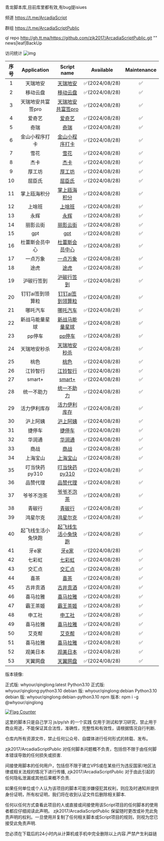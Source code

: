 青龙脚本库,目前库里都有效,有bug提isiues

频道
https://t.me/ArcadiaScript

群组
https://t.me/ArcadiaScriptPublic

ql repo http://gh.tt.ma/https://github.com/zjk2017/ArcadiaScriptPublic.git "" news|leaf|BackUp



访问统计
![img](https://profile-counter.glitch.me/zjk2017/count.svg)

|   序号   |   Application   |                                      Script name                                       |   Available   | Maintenance |
|:---------------:|:---------------:|:--------------------------------------------------------------------------------------:|:-------------:|:-----------:|
| 1 | 天瑞地安 | [天瑞地安](https://github.com/zjk2017/ArcadiaScriptPublic/blob/main/tianrda.py) | ✅(2024/08/28) | ✅️ |
| 2 | 移动云盘 | [移动云盘](https://github.com/zjk2017/ArcadiaScriptPublic/blob/main/yidongyunpan.py) | ✅(2024/08/28) | ✅️ |
| 3 | 天瑞地安共富签pro | [天瑞地安共富签pro](https://github.com/zjk2017/ArcadiaScriptPublic/blob/main/天瑞地安共富签pro.py) | ✅(2024/08/28) | ✅️ |
| 4 | 爱奇艺 | [爱奇艺](https://github.com/zjk2017/ArcadiaScriptPublic/blob/main/aiqiyi.py) | ✅(2024/08/28) | ✅️ |
| 5 | 奇瑞 | [奇瑞](https://github.com/zjk2017/ArcadiaScriptPublic/blob/main/chery.js) | ✅(2024/08/28) | ✅️ |
| 6 | 金山小程序打卡 | [金山小程序打卡](https://github.com/zjk2017/ArcadiaScriptPublic/blob/main/金山小程序打卡.js) | ✅(2024/08/28) | ✅️ |
| 7 | 雪花 | [雪花](https://github.com/zjk2017/ArcadiaScriptPublic/blob/main/xuehua.js) | ✅(2024/08/28) | ✅️ |
| 8 | 杰卡 | [杰卡](https://github.com/zjk2017/ArcadiaScriptPublic/blob/main/jieka.js) | ✅(2024/08/28) | ✅️ |
| 9 | 厚工坊 | [厚工坊](https://github.com/zjk2017/ArcadiaScriptPublic/blob/main/厚工坊.js) | ✅(2024/08/28) | ✅️ |
| 10 | 屈臣氏 | [屈臣氏](https://github.com/zjk2017/ArcadiaScriptPublic/blob/main/qcs.js) | ✅(2024/08/28) | ✅️ |
| 11 | 掌上瓯海积分 | [掌上瓯海积分](https://github.com/zjk2017/ArcadiaScriptPublic/blob/main/掌上瓯海积分.js) | ✅(2024/08/28) | ✅️ |
| 12 | 上啥班 | [上啥班](https://github.com/zjk2017/ArcadiaScriptPublic/blob/main/上啥班.js) | ✅(2024/08/28) | ✅️ |
| 13 | 永辉 | [永辉](https://github.com/zjk2017/ArcadiaScriptPublic/blob/main/永辉.py) | ✅(2024/08/28) | ✅️ |
| 14 | 丽影云街 | [丽影云街](https://github.com/zjk2017/ArcadiaScriptPublic/blob/main/丽影云街.js) | ✅(2024/08/28) | ✅️ |
| 15 | gpt | [gpt](https://github.com/zjk2017/ArcadiaScriptPublic/blob/main/gpt.py) | ✅(2024/08/28) | ✅️ |
| 16 | 杜蕾斯会员中心 | [杜蕾斯会员中心](https://github.com/zjk2017/ArcadiaScriptPublic/blob/main/杜蕾斯会员中心.js) | ✅(2024/08/28) | ✅️ |
| 17 | 一点万象 | [一点万象](https://github.com/zjk2017/ArcadiaScriptPublic/blob/main/一点万象.py) | ✅(2024/08/28) | ✅️ |
| 18 | 途虎 | [途虎](https://github.com/zjk2017/ArcadiaScriptPublic/blob/main/tuhu.js) | ✅(2024/08/28) | ✅️ |
| 19 | 沪碳行签到 | [沪碳行签到](https://github.com/zjk2017/ArcadiaScriptPublic/blob/main/沪碳行签到.js) | ✅(2024/08/28) | ✅️ |
| 20 | 钉钉ai签到领算粒 | [钉钉ai签到领算粒](https://github.com/zjk2017/ArcadiaScriptPublic/blob/main/钉钉ai签到领算粒.js) | ✅(2024/08/28) | ✅️ |
| 21 | 哪吒汽车 | [哪吒汽车](https://github.com/zjk2017/ArcadiaScriptPublic/blob/main/哪吒汽车.js) | ✅(2024/08/28) | ✅️ |
| 22 | 新战马能量星球 | [新战马能量星球](https://github.com/zjk2017/ArcadiaScriptPublic/blob/main/新战马能量星球.js) | ✅(2024/08/28) | ✅️ |
| 23 | pp停车 | [pp停车](https://github.com/zjk2017/ArcadiaScriptPublic/blob/main/pp_parking.js) | ✅(2024/08/28) | ✅️ |
| 24 | 天瑞地安秒杀 | [天瑞地安秒杀](https://github.com/zjk2017/ArcadiaScriptPublic/blob/main/天瑞地安秒杀.py) | ✅(2024/08/28) | ✅️ |
| 25 | 桃色 | [桃色](https://github.com/zjk2017/ArcadiaScriptPublic/blob/main/桃色.js) | ✅(2024/08/28) | ✅️ |
| 26 | 江铃智行 | [江铃智行](https://github.com/zjk2017/ArcadiaScriptPublic/blob/main/jlzx.js) | ✅(2024/08/28) | ✅️ |
| 27 | smart+ | [smart+](https://github.com/zjk2017/ArcadiaScriptPublic/blob/main/smart_car_plus.js) | ✅(2024/08/28) | ✅️ |
| 28 | 统一不助力 | [统一不助力](https://github.com/zjk2017/ArcadiaScriptPublic/blob/main/统一不助力.js) | ✅(2024/08/28) | ✅️ |
| 29 | 活力伊利库存 | [活力伊利库存](https://github.com/zjk2017/ArcadiaScriptPublic/blob/main/活力伊利库存.py) | ✅(2024/08/28) | ✅️ |
| 30 | 沪上阿姨 | [沪上阿姨](https://github.com/zjk2017/ArcadiaScriptPublic/blob/main/M_hsay.js) | ✅(2024/08/28) | ✅️ |
| 31 | 捷停车 | [捷停车](https://github.com/zjk2017/ArcadiaScriptPublic/blob/main/捷停车.js) | ✅(2024/08/28) | ✅️ |
| 32 | 华润通 | [华润通](https://github.com/zjk2017/ArcadiaScriptPublic/blob/main/hrt.js) | ✅(2024/08/28) | ✅️ |
| 33 | 商战 | [商战](https://github.com/zjk2017/ArcadiaScriptPublic/blob/main/商战.js) | ✅(2024/08/28) | ✅️ |
| 34 | 上海宝山 | [上海宝山](https://github.com/zjk2017/ArcadiaScriptPublic/blob/main/上海宝山.py) | ✅(2024/08/28) | ✅️ |
| 35 | 叮当快药py310 | [叮当快药py310](https://github.com/zjk2017/ArcadiaScriptPublic/blob/main/叮当快药py310.py) | ✅(2024/08/28) | ✅️ |
| 36 | 品赞代理 | [品赞代理](https://github.com/zjk2017/ArcadiaScriptPublic/blob/main/品赞代理.js) | ✅(2024/08/28) | ✅️ |
| 37 | 爷爷不泡茶 | [爷爷不泡茶](https://github.com/zjk2017/ArcadiaScriptPublic/blob/main/yybpc.js) | ✅(2024/08/28) | ✅️ |
| 38 | 青碳行 | [青碳行](https://github.com/zjk2017/ArcadiaScriptPublic/blob/main/qtx.js) | ✅(2024/08/28) | ✅️ |
| 39 | 鸿星尔克 | [鸿星尔克](https://github.com/zjk2017/ArcadiaScriptPublic/blob/main/鸿星尔克.js) | ✅(2024/08/28) | ✅️ |
| 40 | 起飞线生活小兔快跑 | [起飞线生活小兔快跑](https://github.com/zjk2017/ArcadiaScriptPublic/blob/main/qfxshV2.js) | ✅(2024/08/28) | ✅️ |
| 41 | 牙e家 | [牙e家](https://github.com/zjk2017/ArcadiaScriptPublic/blob/main/牙e家.js) | ✅(2024/08/28) | ✅️ |
| 42 | 七彩虹 | [七彩虹](https://github.com/zjk2017/ArcadiaScriptPublic/blob/main/Colorful.js) | ✅(2024/08/28) | ✅️ |
| 43 | 交汇点 | [交汇点](https://github.com/zjk2017/ArcadiaScriptPublic/blob/main/交汇点.py) | ✅(2024/08/28) | ✅️ |
| 44 | 喜茶 | [喜茶](https://github.com/zjk2017/ArcadiaScriptPublic/blob/main/喜茶.js) | ✅(2024/08/28) | ✅️ |
| 45 | 古井贡酒 | [古井贡酒](https://github.com/zjk2017/ArcadiaScriptPublic/blob/main/古井贡酒.js) | ✅(2024/08/28) | ✅️ |
| 46 | 喜马拉雅 | [喜马拉雅](https://github.com/zjk2017/ArcadiaScriptPublic/blob/main/xmly.py) | ✅(2024/08/28) | ✅️ |
| 47 | 霸王茶姬 | [霸王茶姬](https://github.com/zjk2017/ArcadiaScriptPublic/blob/main/bwcj.py) | ✅(2024/08/28) | ✅️ |
| 48 | 申工社 | [申工社](https://github.com/zjk2017/ArcadiaScriptPublic/blob/main/sgs.js) | ✅(2024/08/28) | ✅️ |
| 49 | 喜马拉雅 | [喜马拉雅](https://github.com/zjk2017/ArcadiaScriptPublic/blob/main/FTEJ.js) | ✅(2024/08/28) | ✅️ |
| 50 | 艾克帮 | [艾克帮](https://github.com/zjk2017/ArcadiaScriptPublic/blob/main/艾克帮.js) | ✅(2024/08/28) | ✅️ |
| 51 | 喜马拉雅 | [喜马拉雅](https://github.com/zjk2017/ArcadiaScriptPublic/blob/main/tieba.py) | ✅(2024/08/28) | ✅️ |
| 52 | 观美日本 | [观美日本](https://github.com/zjk2017/ArcadiaScriptPublic/blob/main/观美日本.py) | ✅(2024/08/28) | ✅️ |
| 53 | 天翼网盘 | [天翼网盘](https://github.com/zjk2017/ArcadiaScriptPublic/blob/main/tianyiwanpan.py) | ✅(2024/08/28) | ✅️ |

版本镜像:

正式版: whyour/qinglong:latest
Python3.10 正式版: whyour/qinglong:python3.10
debian 版: whyour/qinglong:debian
Python3.10 debian 版: whyour/qinglong:debian-python3.10
npm 版本: npm i -g @whyour/qinglong


<a href="https://info.flagcounter.com/ZNjl"><img src="https://s11.flagcounter.com/map/ZNjl/size_m/txt_000000/border_CCCCCC/pageviews_1/viewers_3/flags_0/" alt="Flag Counter" border="0"></a>

这里的脚本只是自己学习 js/py/sh 的一个实践 仅用于测试和学习研究，禁止用于商业用途，不能保证其合法性，准确性，完整性和有效性，请根据情况自行判断.

仓库内所有资源文件，禁止任何公众号、自媒体进行任何形式的转载、发布。

zjk2017/ArcadiaScriptPublic 对任何脚本问题概不负责，包括但不限于由任何脚本错误导致的任何损失或损害.

间接使用脚本的任何用户，包括但不限于建立VPS或在某些行为违反国家/地区法律或相关法规的情况下进行传播, zjk2017/ArcadiaScriptPublic 对于由此引起的任何隐私泄漏或其他后果概不负责.

如果任何单位或个人认为该项目的脚本可能涉嫌侵犯其权利，则应及时通知并提供身份证明，所有权证明，我们将在收到认证文件后删除相关脚本.

任何以任何方式查看此项目的人或直接或间接使用该Script项目的任何脚本的使用者都应仔细阅读此声明。 zjk2017/ArcadiaScriptPublic 保留随时更改或补充此免责声明的权利。一旦使用并复制了任何相关脚本或Script项目的规则，则视为您已接受此免责声明.

您必须在下载后的24小时内从计算机或手机中完全删除以上内容.严禁产生利益链
